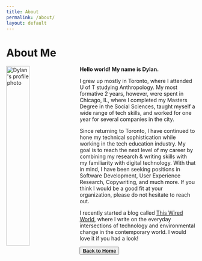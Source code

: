 ```yaml
---
title: About
permalink: /about/
layout: default
---
```


# About Me  

<img style = "padding-right: 16px; float: left" alt="Dylan's profile photo" align="left" src="../assets/me.jpg" width="35%">

**Hello world!  My name is Dylan.**

I grew up mostly in Toronto, where I attended U of T studying Anthropology.  My most formative 2 years, however, were spent in Chicago, IL,
where I completed my Masters Degree in the Social Sciences, taught myself a wide range of tech skills, and worked for one year for
several companies in the city.  

Since returning to Toronto, I have continued to hone my technical sophistication while working in the tech education industry.  My
goal is to reach the next level of my career by combining my research & writing skills with my familiarity with digital technology.  With
that in mind, I have been seeking positions in Software Development, User Experience Research, Copywriting, and much more.  If you think I would be a good fit at your organization, please do not hesitate to reach out.  

I recently started a blog called [This Wired World](https://thiswiredworld.wordpress.com/), where I write on the everyday intersections
 of technology and environmental change in the contemporary world.  I would love it if you had a look!  

 <button> <strong>[Back to Home](/)</strong>  </button>





<!-- This is the base Jekyll theme. You can find out more info about customizing your Jekyll theme, as well as basic Jekyll usage documentation at [jekyllrb.com](https://jekyllrb.com/)

You can find the source code for Minima at GitHub:
[jekyll][jekyll-organization] /
[minima](https://github.com/jekyll/minima)

You can find the source code for Jekyll at GitHub:
[jekyll][jekyll-organization] /
[jekyll](https://github.com/jekyll/jekyll) -->


<!-- [jekyll-organization]: https://github.com/jekyll -->
